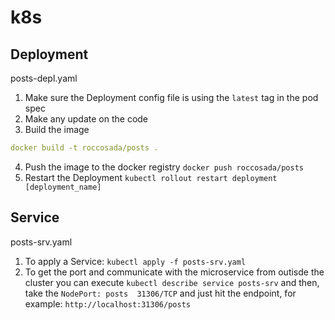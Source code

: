 # k8s

## Deployment
posts-depl.yaml
1. Make sure the Deployment config file is using the `latest` tag in the pod spec
2. Make any update on the code
3. Build the image
```yaml
docker build -t roccosada/posts .
```
4. Push the image to the docker registry
```docker push roccosada/posts```
5. Restart the Deployment
```kubectl rollout restart deployment [deployment_name]```

## Service
posts-srv.yaml
1. To apply a Service: ```kubectl apply -f posts-srv.yaml```
2. To get the port and communicate with the microservice from outisde the cluster you can execute
```kubectl describe service posts-srv```
and then, take the `NodePort: posts  31306/TCP` and just hit the endpoint, for example:
`http://localhost:31306/posts`
